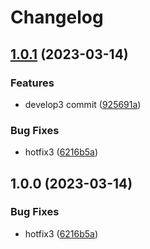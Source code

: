 # Changelog

## [1.0.1](https://github.com/daehyun0/release-please-test/compare/v1.0.0...v1.0.1) (2023-03-14)


### Features

* develop3 commit ([925691a](https://github.com/daehyun0/release-please-test/commit/925691ad8477987042fccbf1e6311539af116e9e))


### Bug Fixes

* hotfix3 ([6216b5a](https://github.com/daehyun0/release-please-test/commit/6216b5a0b2220abf26ca3aa6848052cdda1bac5f))

## 1.0.0 (2023-03-14)


### Bug Fixes

* hotfix3 ([6216b5a](https://github.com/daehyun0/release-please-test/commit/6216b5a0b2220abf26ca3aa6848052cdda1bac5f))
